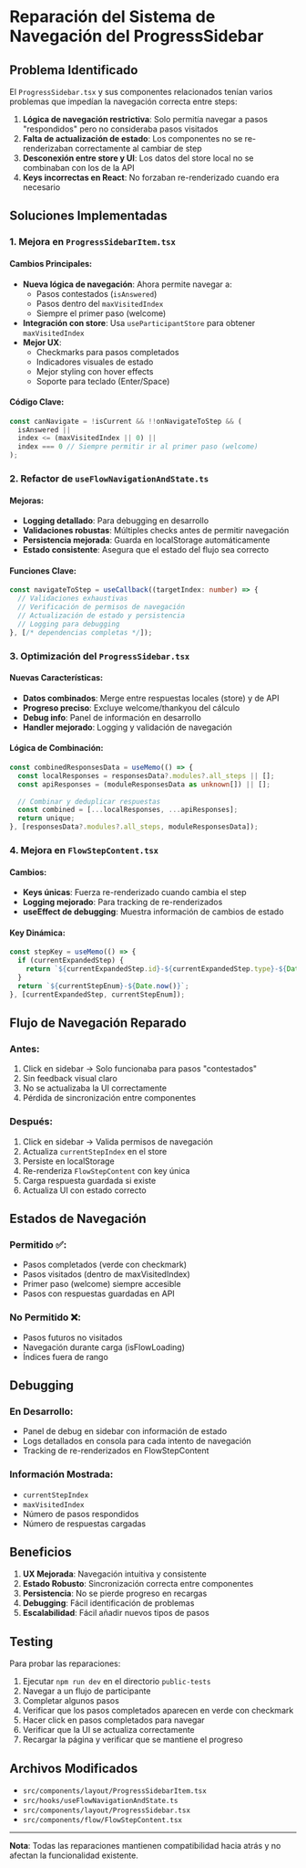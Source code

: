 # Reparación del Sistema de Navegación del ProgressSidebar

## Problema Identificado

El `ProgressSidebar.tsx` y sus componentes relacionados tenían varios problemas que impedían la navegación correcta entre steps:

1. **Lógica de navegación restrictiva**: Solo permitía navegar a pasos "respondidos" pero no consideraba pasos visitados
2. **Falta de actualización de estado**: Los componentes no se re-renderizaban correctamente al cambiar de step
3. **Desconexión entre store y UI**: Los datos del store local no se combinaban con los de la API
4. **Keys incorrectas en React**: No forzaban re-renderizado cuando era necesario

## Soluciones Implementadas

### 1. Mejora en `ProgressSidebarItem.tsx`

#### Cambios Principales:
- **Nueva lógica de navegación**: Ahora permite navegar a:
  - Pasos contestados (`isAnswered`)
  - Pasos dentro del `maxVisitedIndex`
  - Siempre el primer paso (welcome)
- **Integración con store**: Usa `useParticipantStore` para obtener `maxVisitedIndex`
- **Mejor UX**: 
  - Checkmarks para pasos completados
  - Indicadores visuales de estado
  - Mejor styling con hover effects
  - Soporte para teclado (Enter/Space)

#### Código Clave:
```typescript
const canNavigate = !isCurrent && !!onNavigateToStep && (
  isAnswered || 
  index <= (maxVisitedIndex || 0) ||
  index === 0 // Siempre permitir ir al primer paso (welcome)
);
```

### 2. Refactor de `useFlowNavigationAndState.ts`

#### Mejoras:
- **Logging detallado**: Para debugging en desarrollo
- **Validaciones robustas**: Múltiples checks antes de permitir navegación
- **Persistencia mejorada**: Guarda en localStorage automáticamente
- **Estado consistente**: Asegura que el estado del flujo sea correcto

#### Funciones Clave:
```typescript
const navigateToStep = useCallback((targetIndex: number) => {
  // Validaciones exhaustivas
  // Verificación de permisos de navegación
  // Actualización de estado y persistencia
  // Logging para debugging
}, [/* dependencias completas */]);
```

### 3. Optimización del `ProgressSidebar.tsx`

#### Nuevas Características:
- **Datos combinados**: Merge entre respuestas locales (store) y de API
- **Progreso preciso**: Excluye welcome/thankyou del cálculo
- **Debug info**: Panel de información en desarrollo
- **Handler mejorado**: Logging y validación de navegación

#### Lógica de Combinación:
```typescript
const combinedResponsesData = useMemo(() => {
  const localResponses = responsesData?.modules?.all_steps || [];
  const apiResponses = (moduleResponsesData as unknown[]) || [];
  
  // Combinar y deduplicar respuestas
  const combined = [...localResponses, ...apiResponses];
  return unique;
}, [responsesData?.modules?.all_steps, moduleResponsesData]);
```

### 4. Mejora en `FlowStepContent.tsx`

#### Cambios:
- **Keys únicas**: Fuerza re-renderizado cuando cambia el step
- **Logging mejorado**: Para tracking de re-renderizados
- **useEffect de debugging**: Muestra información de cambios de estado

#### Key Dinámica:
```typescript
const stepKey = useMemo(() => {
  if (currentExpandedStep) {
    return `${currentExpandedStep.id}-${currentExpandedStep.type}-${Date.now()}`;
  }
  return `${currentStepEnum}-${Date.now()}`;
}, [currentExpandedStep, currentStepEnum]);
```

## Flujo de Navegación Reparado

### Antes:
1. Click en sidebar → Solo funcionaba para pasos "contestados"
2. Sin feedback visual claro
3. No se actualizaba la UI correctamente
4. Pérdida de sincronización entre componentes

### Después:
1. Click en sidebar → Valida permisos de navegación
2. Actualiza `currentStepIndex` en el store
3. Persiste en localStorage
4. Re-renderiza `FlowStepContent` con key única
5. Carga respuesta guardada si existe
6. Actualiza UI con estado correcto

## Estados de Navegación

### Permitido ✅:
- Pasos completados (verde con checkmark)
- Pasos visitados (dentro de maxVisitedIndex)
- Primer paso (welcome) siempre accesible
- Pasos con respuestas guardadas en API

### No Permitido ❌:
- Pasos futuros no visitados
- Navegación durante carga (isFlowLoading)
- Índices fuera de rango

## Debugging

### En Desarrollo:
- Panel de debug en sidebar con información de estado
- Logs detallados en consola para cada intento de navegación
- Tracking de re-renderizados en FlowStepContent

### Información Mostrada:
- `currentStepIndex`
- `maxVisitedIndex`
- Número de pasos respondidos
- Número de respuestas cargadas

## Beneficios

1. **UX Mejorada**: Navegación intuitiva y consistente
2. **Estado Robusto**: Sincronización correcta entre componentes
3. **Persistencia**: No se pierde progreso en recargas
4. **Debugging**: Fácil identificación de problemas
5. **Escalabilidad**: Fácil añadir nuevos tipos de pasos

## Testing

Para probar las reparaciones:

1. Ejecutar `npm run dev` en el directorio `public-tests`
2. Navegar a un flujo de participante
3. Completar algunos pasos
4. Verificar que los pasos completados aparecen en verde con checkmark
5. Hacer click en pasos completados para navegar
6. Verificar que la UI se actualiza correctamente
7. Recargar la página y verificar que se mantiene el progreso

## Archivos Modificados

- `src/components/layout/ProgressSidebarItem.tsx`
- `src/hooks/useFlowNavigationAndState.ts`
- `src/components/layout/ProgressSidebar.tsx`
- `src/components/flow/FlowStepContent.tsx`

---

**Nota**: Todas las reparaciones mantienen compatibilidad hacia atrás y no afectan la funcionalidad existente. 